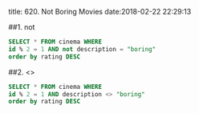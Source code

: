 title: 620. Not Boring Movies
date:2018-02-22 22:29:13

##1. not
```sql
SELECT * FROM cinema WHERE
id % 2 = 1 AND not description = "boring"
order by rating DESC
```

##2. <>
```sql
SELECT * FROM cinema WHERE
id % 2 = 1 AND description <> "boring"
order by rating DESC
```